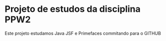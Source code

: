# Projeto de estudos da disciplina PPW2

Este projeto estudamos Java JSF e Primefaces commitando para o GITHUB
